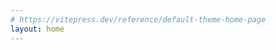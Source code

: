 ```yaml
---
# https://vitepress.dev/reference/default-theme-home-page
layout: home
---
```


<script setup>
import { Home } from '../components'
</script>

<Home />
